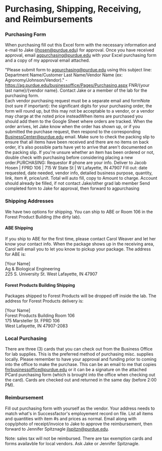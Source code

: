 # Purchasing, Shipping, Receiving, and Reimbursements

### Purchasing Form
When purchasing fill out this Excel form with the necessary information and e-mail to Jake (jhosen@purdue.edu) for approval. Once you have received approval, email agpurchasing@purdue.edu with your Excel purchasing form and a copy of my approval email attached.

"Please submit form to agpurchasing@purdue.edu using this subject line: Department Name/Customer Last Name/Vendor Name (ex: Agronomy/Johnson/Vendor)." - https://ag.purdue.edu/businessoffice/Pages/Purchasing.aspx
FNR/{your last name}/{vendor name}. Contact Jake or a member of the lab for the purchasing form.
<br>
Each vendor purchasing request must be a separate email and formNote (not sure if important): the significant digits for your purchasing order, the form will round up, but this may not be acceptable to a vendor, or a vendor may charge at the noted price insteadWhen items are purchased you should add them to the Google Sheet where orders are tracked. When the order arrives, let Jake know when the order has shown up, or if you submitted the purchase request, then respond to the corresponding BusinessCenter@purdue.edu email. Make sure to check the packing slip to ensure that all items have been received and there are no items on back order, it's also possible parts have yet to arrive that aren't documented on the packing slip. If you're unsure whether an item has been ordered or not, double check with purchasing before considering placing a new order.PURCHASING:
Requestor # phone are your info. Deliver to Jacob Hosen | FPRD 106 | 715 W State St | W Lafayette, IN 47907
Fill out: date requested, date needed, vendor info, detailed business purpose, quantity, link, item #, price/unit. Total will auto fill, copy to Amount to charge. Account should already be filled, if not contact Jake/other grad lab member
Send completed form to Jake for approval, then forward to agpurchasing

### Shipping Addresses
We have two options for shipping. You can ship to ABE or Room 106 in the Forest Product Building (the dirty lab).

#### ABE Shipping
If you ship to ABE for the first time, please contact Carol Weaver and let her know your contact info. When the package shows up in the receiving area, Carol will email you to let you know to pickup your package. The address for ABE is:

[Your Name]<br>
Ag & Biological Engineering<br>
225 S. University St. West Lafayette, IN 47907<br>

#### Forest Products Building Shipping
Packages shipped to Forest Products will be dropped off inside the lab. The address for Forest Products delivery is:

[Your Name]<br>
Forest Products Building Room 106<br>
175 Marsteller St. FPRD 106<br>
West Lafayette, IN 47907-2083<br>

### Local Purchasing
There are three (3) cards that you can check out from the Business Office for lab supplies. This is the preferred method of purchasing misc. supplies locally.  Please remember to have your approval and funding prior to coming into the office to make the purchase. This can be an email to me that copies fnrbusinessoffice@purdue.edu or it can be a signature on the attached PCard purchasing form (which is brought into the office when checking out the card).  Cards are checked out and returned in the same day (before 2:00 PM).

### Reimbursement
Fill out purchasing form with yourself as the vendor. Your address needs to match what's in Successfactor's employement record on file. List all items and quantities with item #s and prices as normal. Email along with copy/photo of receipt/invoice to Jake to approve the reimbursement, then forward to Jennifer Spitznagle jlspitzn@purdue.edu.


Note: sales tax will not be reimbursed. There are tax exemption cards and forms availavble for local vendors. Ask Jake or Jennifer Spitznagle.
